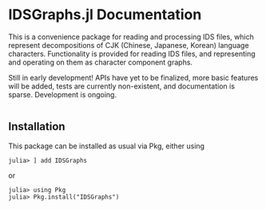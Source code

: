 # IDSGraphs.jl Documentation

This is a convenience package for reading and processing IDS files, which represent decompositions of CJK (Chinese, Japanese, Korean) language characters. Functionality is provided for reading IDS files, and representing and operating on them as character component graphs.

Still in early development! APIs have yet to be finalized, more basic features will be added, tests are currently non-existent, and documentation is sparse. Development is ongoing.

```@contents
```


## Installation

This package can be installed as usual via Pkg, either using

```julia-repl
julia> ] add IDSGraphs
```

or

```julia-repl
julia> using Pkg
julia> Pkg.install("IDSGraphs")
```
